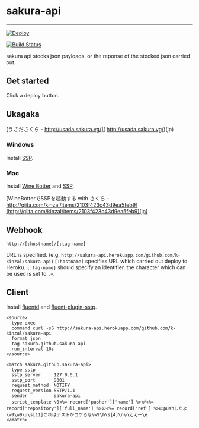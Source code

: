 # sakura-api

---

[![Deploy](https://www.herokucdn.com/deploy/button.png)](https://heroku.com/deploy)  

[![Build Status](https://travis-ci.org/k-kinzal/sakura-api.svg?branch=master)](https://travis-ci.org/k-kinzal/sakura-api)

sakura api stocks json payloads. or the reponse of the stocked json carried out.

## Get started

Click a deploy button. 

## Ukagaka

[うさださくら - http://usada.sakura.vg/]( http://usada.sakura.vg/)(jp)

### Windows

Install [SSP](http://ssp.shillest.net/).

### Mac

Install [Wine Botter](http://winebottler.kronenberg.org/) and [SSP](http://ssp.shillest.net/).

[WineBotterでSSPを起動する with さくら - http://qiita.com/kinzal/items/2103f423c43d9ea5feb9](http://qiita.com/kinzal/items/2103f423c43d9ea5feb9)(jp)

## Webhook

    http://[:hostname]/[:tag-name]

URL is specified. (e.g. ```http://sakura-api.herokuapp.com/github.com/k-kinzal/sakura-api```)
```[:hostname]``` specifies URL which carried out deploy to Heroku.
```[:tag-name]``` should specify an identifier. the character which can be used is set to ```.+```.

## Client

Install [fluentd](http://www.fluentd.org/) and [fluent-plugin-sstp](https://github.com/bash0C7/fluent-plugin-sstp).

````
<source>
  type exec
  command curl -sS http://sakura-api.herokuapp.com/github.com/k-kinzal/sakura-api
  format json
  tag sakura.github.sakura-api
  run_interval 10s
</source>

<match sakura.github.sakura-api>
  type sstp
  sstp_server     127.0.0.1
  sstp_port       9801
  request_method  NOTIFY
  request_version SSTP/1.1
  sender          sakura-api
  script_template \0<%= record['pusher']['name'] %>が<%= record['repository']['full_name'] %>の<%= record['ref'] %>にpushしたよ\w9\w9\u\s[11]これはテストがコケるな\w9\h\s[4]\n\nええー\e
</match>
````
